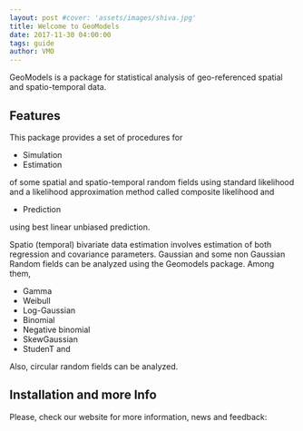 ```yaml
---
layout: post #cover: 'assets/images/shiva.jpg'
title: Welcome to GeoModels
date: 2017-11-30 04:00:00
tags: guide
author: VMO
---
```


GeoModels is a package for statistical analysis of geo-referenced spatial and spatio-temporal data.


<!--
 <a href="https://www.buymeacoffee.com/samanyougarg"><img src="https://www.buymeacoffee.com/assets/img/custom_images/orange_img.png" alt="Buy Me A Coffee" style="height: 41px !important;width: 174px !important;box-shadow: 0px 3px 2px 0px rgba(190, 190, 190, 0.5) !important;-webkit-box-shadow: 0px 3px 2px 0px rgba(190, 190, 190, 0.5) !important;" target="_blank"></a>
 
 ## Live Demo
 ## [Hanuman](https://samanyougarg.com/hanuman)
 ![Hanuman](/Screenshots/hanuman.jpg "Hanuman Preview")
 -->

## Features

This package provides a set of procedures for

- Simulation
- Estimation

of some spatial and spatio-temporal random fields using standard likelihood and a likelihood approximation method called composite likelihood and

- Prediction

using best linear unbiased prediction.

Spatio (temporal) bivariate data estimation involves estimation of both regression and covariance parameters.  Gaussian and some non Gaussian Random fields can be analyzed using the Geomodels package. Among them,

- Gamma
- Weibull
- Log-Gaussian
- Binomial
- Negative binomial
- SkewGaussian
- StudenT and 

Also, circular random fields can be analyzed.


## Installation and more Info

Please, check our website for more information, news and feedback: <a href="https://vmoprojs.github.io/GeoModels-page/">
